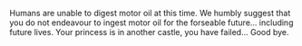 Humans are unable to digest motor oil at this time.  We humbly suggest that you do not endeavour to ingest motor oil for the forseable future... including future lives.  Your princess is in another castle, you have failed... Good bye.
